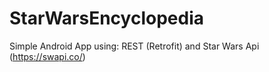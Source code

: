 # StarWarsEncyclopedia
Simple Android App using: 
REST (Retrofit) 
and Star Wars Api (https://swapi.co/)
